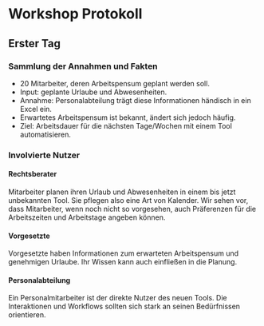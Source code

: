 # Workshop Protokoll

## Erster Tag

### Sammlung der Annahmen und Fakten

- 20 Mitarbeiter, deren Arbeitspensum geplant werden soll.
- Input: geplante Urlaube und Abwesenheiten.
- Annahme: Personalabteilung trägt diese Informationen händisch in ein Excel ein.
- Erwartetes Arbeitspensum ist bekannt, ändert sich jedoch häufig.
- Ziel: Arbeitsdauer für die nächsten Tage/Wochen mit einem Tool automatisieren.

### Involvierte Nutzer

#### Rechtsberater

Mitarbeiter planen ihren Urlaub und Abwesenheiten in einem bis jetzt unbekannten Tool. Sie pflegen also eine Art von
Kalender. Wir sehen vor, dass Mitarbeiter, wenn noch nicht so vorgesehen, auch Präferenzen für die Arbeitszeiten und
Arbeitstage angeben können.

#### Vorgesetzte

Vorgesetzte haben Informationen zum erwarteten Arbeitspensum und genehmigen Urlaube. Ihr Wissen kann auch einfließen
in die Planung.

#### Personalabteilung

Ein Personalmitarbeiter ist der direkte Nutzer des neuen Tools. Die Interaktionen und Workflows sollten sich stark an
seinen Bedürfnissen orientieren.

